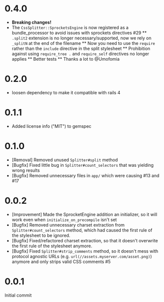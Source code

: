 # 0.4.0

* **Breaking changes!**
* The `CssSplitter::SprocketsEngine` is now registered as a bundle_processor to avoid issues with sprockets directives #29
** `.split2` extension is no longer necessary/supported, now we rely on `_splitN` at the end of the filename
** Now you need to use the `require` rather than the `include` directive in the split stylesheet
** Prohibition against using `require_tree .` and `require_self` directives no longer applies
** Better tests
** Thanks a lot to @Umofomia

# 0.2.0

* loosen dependency to make it compatible with rails 4

# 0.1.1

* Added license info ("MIT") to gemspec

# 0.1.0

* [Removal] Removed unused `Splitter#split` method
* [Bugfix] Fixed little bug in `Splitter#count_selectors` that was yielding wrong results
* [Bugfix] Removed unnecessary files in `app/` which were causing #13 and #17

# 0.0.2

* [Improvement] Made the SprocketEngine addition an initializer, so it will work even when `initialize_on_precompile` isn't set
* [Bugfix] Removed unnecessary charset extraction from `Splitter#count_selectors` method, which had caused the first rule of the stylesheet to be ignored.
* [Bugfix] Fixed/refactored charset extraction, so that it doesn't overwrite the first rule of the stylesheet anymore.
* [Bugfix] Fixed `Splitter#strip_comments` method, so it doesn't mess with protocol agnostic URLs (e.g. `url(//assets.myserver.com/asset.png)`) anymore and only strips valid CSS comments #5

# 0.0.1

Initial commit